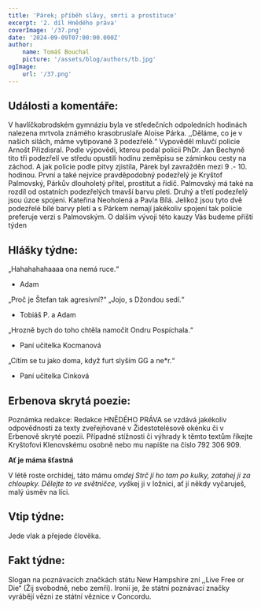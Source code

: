 ```yaml
---
title: 'Párek; příběh slávy, smrti a prostituce'
excerpt: '2. díl Hnědého práva'
coverImage: '/37.png'
date: '2024-09-09T07:00:00.000Z'
author:
    name: Tomáš Bouchal
    picture: '/assets/blog/authors/tb.jpg'
ogImage:
    url: '/37.png'
---
```

## **Události a komentáře:**

V havlíčkobrodském gymnáziu byla ve středečních odpoledních hodinách
nalezena mrtvola známého krasobruslaře Aloise Párka.
,,Děláme, co je v našich silách, máme vytipované 3 podezřelé.“
Vypověděl mluvčí policie Arnošt Přizdisral. Podle výpovědi, kterou podal
policii PhDr. Jan Bechyně tito tři podezřelí ve středu opustili hodinu
zeměpisu se záminkou cesty na záchod. A jak policie podle pitvy zjistila,
Párek byl zavražděn mezi 9 .- 10. hodinou.
První a také nejvíce pravděpodobný podezřelý je Kryštof Palmovský,
Párkův dlouholetý přítel, prostitut a řidič. Palmovský má také na rozdíl od
ostatních podezřelých tmavší barvu pleti.
Druhý a třetí podezřelý jsou úzce spojeni. Kateřina Neoholená a Pavla
Bílá. Jelikož jsou tyto dvě podezřelé bílé barvy pleti a s Párkem nemají
jakékoliv spojení tak policie preferuje verzi s Palmovským.
O dalším vývoji této kauzy Vás budeme příští týden

## **Hlášky týdne:**

„Hahahahahaaaa ona nemá ruce.“

- Adam

„Proč je Štefan tak agresivní?“ „Jojo, s Džondou sedí.“

- Tobiáš P. a Adam

„Hrozně bych do toho chtěla namočit Ondru Pospíchala.“

- Paní učitelka Kocmanová

„Cítím se tu jako doma, když furt slyším GG a ne*r.“

- Paní učitelka Cinková


## **Erbenova skrytá poezie:**

Poznámka redakce: Redakce HNĚDÉHO PRÁVA se vzdává jakékoliv odpovědnosti za texty
zveřejňované v Židestotelésově okénku či v Erbenově skryté poezii. Případné stížnosti či výhrady
k těmto textům říkejte Kryštofovi Klenovskému osobně nebo mu napište na číslo 792 306 909.

**Ať je máma šťastná**

V létě roste orchidej,
táto mámu om*dej
Strč jí ho tam po kulky,
zatahej ji za chloupky.
Dělejte to ve světničce,
vyš*kej ji v ložnici,
ať jí někdy vyčaruješ,
malý úsměv na líci.

## **Vtip týdne:**

Jede vlak a přejede člověka.

## **Fakt týdne:**

Slogan na poznávacích značkách státu New Hampshire zní ,,Live Free or
Die“ (Žij svobodně, nebo zemři). Ironií je, že státní poznávací značky vyrábějí
vězni ze státní věznice v Concordu.